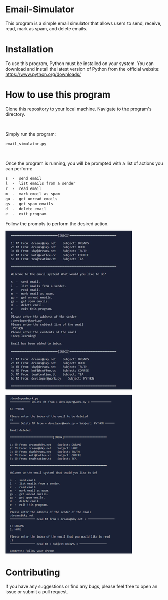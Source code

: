 # Email-Simulator
This program is a simple email simulator that allows users to send, receive, read, mark as spam, and delete emails.

# Installation

To use this program, Python must be installed on your system. 
You can download and install the latest version of Python from the official website: https://www.python.org/downloads/

# How to use this program

Clone this repository to your local machine. Navigate to the program's directory.

<br>

Simply run the program:
```
email_simulator.py
```
<br>

Once the program is running, you will be prompted with a list of actions you can perform:
```
s  -  send email
l  -  list emails from a sender
r  -  read email
m  -  mark email as spam
gu -  get unread emails
gs -  get spam emails
d  -  delete email
e  -  exit program
```

Follow the prompts to perform the desired action.

![alt text](https://github.com/filosoho/Email-Simulator/blob/deae57df6c55dee5f6f3d7956f7f818f366da070/Email%20Simulator.jpg?raw=true)

![alt text](https://github.com/filosoho/Email-Simulator/blob/cf22b6e15eec2413330e7b66dbb76b25f6fcba58/Email%20Simulator-1.png?raw=true)


# Contributing

If you have any suggestions or find any bugs, please feel free to open an issue or submit a pull request.
